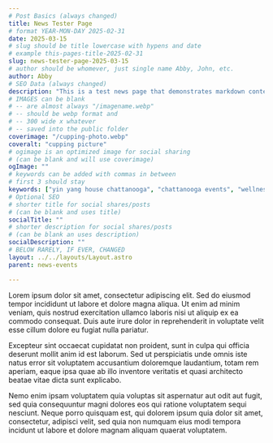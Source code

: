 ```yaml
---
# Post Basics (always changed)
title: News Tester Page
# format YEAR-MON-DAY 2025-02-31
date: 2025-03-15
# slug should be title lowercase with hypens and date
# example this-pages-title-2025-02-31
slug: news-tester-page-2025-03-15
# author should be whomever, just single name Abby, John, etc.
author: Abby
# SEO Data (always changed)
description: "This is a test news page that demonstrates markdown content with enhanced SEO and social sharing capabilities."
# IMAGES can be blank
# -- are almost always "/imagename.webp"
# -- should be webp format and
# -- 300 wide x whatever
# -- saved into the public folder
coverimage: "/cupping-photo.webp"
coveralt: "cupping picture"
# ogimage is an optimized image for social sharing 
# (can be blank and will use coverimage)
ogImage: ""
# keywords can be added with commas in between
# first 3 should stay 
keywords: ["yin yang house chattanooga", "chattanooga events", "wellness events"]
# Optional SEO
# shorter title for social shares/posts 
# (can be blank and uses title)
socialTitle: ""  
# shorter description for social shares/posts 
# (can be blank an uses description)
socialDescription: "" 
# BELOW RARELY, IF EVER, CHANGED
layout: ../../layouts/Layout.astro
parent: news-events

---
```


Lorem ipsum dolor sit amet, consectetur adipiscing elit. Sed do eiusmod tempor incididunt ut labore et dolore magna aliqua. Ut enim ad minim veniam, quis nostrud exercitation ullamco laboris nisi ut aliquip ex ea commodo consequat. Duis aute irure dolor in reprehenderit in voluptate velit esse cillum dolore eu fugiat nulla pariatur.

Excepteur sint occaecat cupidatat non proident, sunt in culpa qui officia deserunt mollit anim id est laborum. Sed ut perspiciatis unde omnis iste natus error sit voluptatem accusantium doloremque laudantium, totam rem aperiam, eaque ipsa quae ab illo inventore veritatis et quasi architecto beatae vitae dicta sunt explicabo.

Nemo enim ipsam voluptatem quia voluptas sit aspernatur aut odit aut fugit, sed quia consequuntur magni dolores eos qui ratione voluptatem sequi nesciunt. Neque porro quisquam est, qui dolorem ipsum quia dolor sit amet, consectetur, adipisci velit, sed quia non numquam eius modi tempora incidunt ut labore et dolore magnam aliquam quaerat voluptatem.
